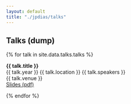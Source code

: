```yaml
---
layout: default
title: "./jpdias/talks"
---
```


## Talks (dump)

{% for talk in site.data.talks.talks %}

<article class="talk-item" id="{{ talk.title | downcase | replace: " ", "-" }}">
    <div class="talk-title"><span><i class="ri-presentation-fill"></i> </span><b>{{ talk.title }}</b><br></div>
    <div>
        <span><i class="ri-calendar-schedule-fill"></i> {{ talk.year }}</span>
        <span><i class="ri-map-pin-fill"></i> {{ talk.location }}</span>
        <span><i class="ri-group-line"></i> {{ talk.speakers }}</span>
    </div>
    <div><i class="ri-tent-fill"></i> {{ talk.venue }}</div>
    <div><a href="{{ talk.slides }}" target="_blank" rel="noopener noreferrer"><i class="ri-file-download-fill"></i> Slides (pdf)</a></div>
</article>

{% endfor %}
